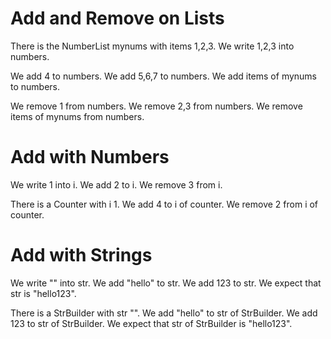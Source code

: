 # Add and Remove on Lists

There is the NumberList mynums with items 1,2,3.
We write 1,2,3 into numbers.

We add 4 to numbers.
We add 5,6,7 to numbers.
We add items of mynums to numbers.

We remove 1 from numbers.
We remove 2,3 from numbers.
We remove items of mynums from numbers.

# Add with Numbers

We write 1 into i.
We add 2 to i.
We remove 3 from i.

There is a Counter with i 1.
We add 4 to i of counter.
We remove 2 from i of counter.

# Add with Strings

We write "" into str.
We add "hello" to str.
We add 123 to str.
We expect that str is "hello123".

There is a StrBuilder with str "".
We add "hello" to str of StrBuilder.
We add 123 to str of StrBuilder.
We expect that str of StrBuilder is "hello123".
